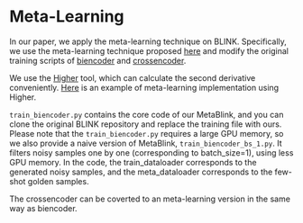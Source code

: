 # Meta-Learning
In our paper, we apply the meta-learning technique on BLINK. Specifically, we use the meta-learning technique proposed [here](https://arxiv.org/pdf/1803.09050.pdf) and modify the original training scripts of [biencoder](https://github.com/facebookresearch/BLINK/blob/main/blink/biencoder/train_biencoder.py) and [crossencoder](https://github.com/facebookresearch/BLINK/blob/main/blink/crossencoder/train_cross.py).

We use the [Higher](https://github.com/facebookresearch/higher) tool, which can calculate the second derivative conveniently. [Here](https://github.com/TinfoilHat0/Learning-to-Reweight-Examples-for-Robust-Deep-Learning-with-PyTorch-Higher) is an example of meta-learning implementation using Higher. 

`train_biencoder.py` contains the core code of our MetaBlink, and you can clone the original BLINK repository and replace the training file with ours. 
Please note that the `train_biencoder.py` requires a large GPU memory, so we also provide a naive version of MetaBlink, `train_biencoder_bs_1.py`. It filters noisy samples one by one (corresponding to batch_size=1), using less GPU memory. 
In the code, the train_dataloader corresponds to the generated noisy samples, and the meta_dataloader corresponds to the few-shot golden samples.

The crossencoder can be coverted to an meta-learning version in the same way as biencoder.